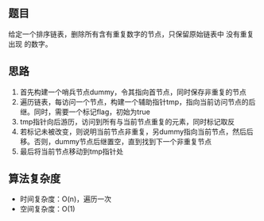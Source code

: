 ## 题目
给定一个排序链表，删除所有含有重复数字的节点，只保留原始链表中 没有重复出现 的数字。
## 思路
1. 首先构建一个哨兵节点dummy，令其指向首节点，同时保存非重复的节点
2. 遍历链表，每访问一个节点，构建一个辅助指针tmp，指向当前访问节点的后继。同时，需要一个标记flag，初始为true
3. tmp指针向后游历，访问到所有与当前节点重复的元素，同时标记取反  
4. 若标记未被改变，则说明当前节点非重复，另dummy指向当前节点，然后后移。否则，dummy节点后继置空，直到找到下一个非重复节点
5. 最后将当前节点移动到tmp指针处
## 算法复杂度
- 时间复杂度：O(n)，遍历一次
- 空间复杂度：O(1)
